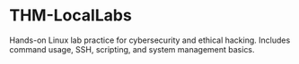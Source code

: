 # THM-LocalLabs
Hands-on Linux lab practice for cybersecurity and ethical hacking. Includes command usage, SSH, scripting, and system management basics.

